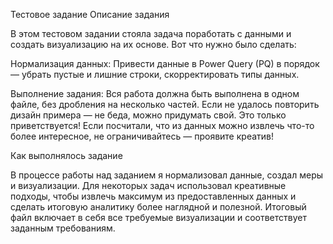 Тестовое задание
Описание задания

В этом тестовом задании стояла задача поработать с данными и создать визуализацию на их основе. Вот что нужно было сделать:

Нормализация данных:
        Привести данные в Power Query (PQ) в порядок — убрать пустые и лишние строки, скорректировать типы данных.

Выполнение задания:
        Вся работа должна быть выполнена в одном файле, без дробления на несколько частей.
        Если не удалось повторить дизайн примера — не беда, можно придумать свой. Это только приветствуется!
        Если посчитали, что из данных можно извлечь что-то более интересное, не ограничивайтесь — проявите креатив!

Как выполнялось задание

В процессе работы над заданием я нормализовал данные, создал меры и визуализации. Для некоторых задач использовал креативные подходы, чтобы извлечь максимум из предоставленных данных и сделать итоговую аналитику более наглядной и полезной. Итоговый файл включает в себя все требуемые визуализации и соответствует заданным требованиям.
